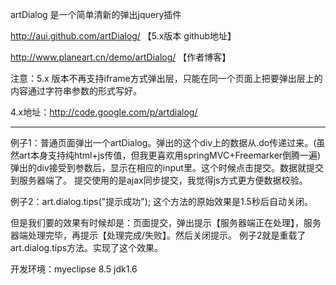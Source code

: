 ﻿
 
  artDialog 是一个简单清新的弹出jquery插件
  
  
  
  
  
  http://aui.github.com/artDialog/			 【5.x版本 github地址】
  
  http://www.planeart.cn/demo/artDialog/ 【作者博客】
  					
  注意：5.x 版本不再支持iframe方式弹出层，只能在同一个页面上把要弹出层上的内容通过字符串参数的形式写好。
  
  4.x地址：http://code.google.com/p/artdialog/
  
  
 --------------------------------
 例子1：普通页面弹出一个artDialog。弹出的这个div上的数据从.do传递过来。(虽然art本身支持纯html+js传值，但我更喜欢用springMVC+Freemarker倒腾一遍)
 弹出的div接受到参数后，显示在相应的input里。这个时候点击提交。数据就提交到服务器端了。
 提交使用的是ajax同步提交，我觉得js方式更方便数据校验。
 
 例子2：art.dialog.tips("提示成功"); 这个方法的原始效果是1.5秒后自动关闭。
 
 但是我们要的效果有时候却是：页面提交，弹出提示【服务器端正在处理】，服务器端处理完毕，再提示【处理完成/失败】。然后关闭提示。
 例子2就是重载了art.dialog.tips方法。实现了这个效果。
 
 开发环境：myeclipse 8.5  jdk1.6
 
 
 